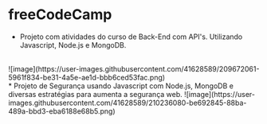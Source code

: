 # freeCodeCamp
* Projeto com atividades do curso de Back-End com API's. Utilizando Javascript, Node.js e MongoDB.
<br>
![image](https://user-images.githubusercontent.com/41628589/209672061-5961f834-be31-4a5e-ae1d-bbb6ced53fac.png)

<br>
* Projeto de Segurança usando Javascript com Node.js, MongoDB e diversas estratégias para aumenta a segurança web.
![image](https://user-images.githubusercontent.com/41628589/210236080-be692845-88ba-489a-bbd3-eba6188e68b5.png)
